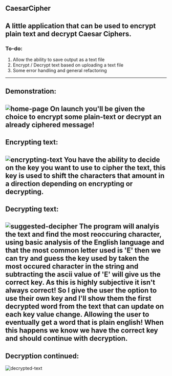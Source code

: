 **CaesarCipher**
---
A little application that can be used to encrypt plain text and decrypt Caesar Ciphers.
---
### To-do:
1. Allow the ability to save output as a text file
2. Encrypt / Decrypt text based on uploading a text file
3. Some error handling and general refactoring
---
## Demonstration:
![home-page](https://github.com/user-attachments/assets/8a1a7852-870d-43e8-a022-4058a55c27f3)
On launch you'll be given the choice to encrypt some plain-text or decrypt an already ciphered message!
---
## Encrypting text:
![encrypting-text](https://github.com/user-attachments/assets/aed42a4e-e9bf-4ea6-80ea-c5c754f5df89)
You have the ability to decide on the key you want to use to cipher the text, this key is used to shift the characters that amount in a direction depending on encrypting or decrypting.
---
## Decrypting text:
![suggested-decipher](https://github.com/user-attachments/assets/4e7cc146-4453-4488-962b-140c7dc30734)
The program will analyis the text and find the most reoccuring character, using basic analysis of the English language and that the most common letter used is 'E' then we can try and guess the key used by taken the most occured character in the string and subtracting the ascii value of 'E' will give us the correct key. 
As this is highly subjective it isn't always correct! So I give the user the option to use their own key and I'll show them the first decrypted word from the text that can update on each key value change. Allowing the user to eventually get a word that is plain english! When this happens we know we have the correct key and should continue with decryption.
---
## Decryption continued:
![decrypted-text](https://github.com/user-attachments/assets/b8a5d65f-3545-4d0c-8e3f-c2c8fb66d35d)
